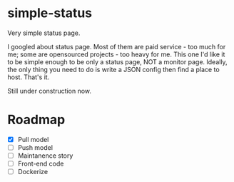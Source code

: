 # simple-status
Very simple status page.

I googled about status page. Most of them are paid service - too much for me; some are opensourced projects - too heavy for me.
This one I'd like it to be simple enough to be only a status page, NOT a monitor page. Ideally, the only thing you need to do is write a JSON config then find a place to host. That's it.

Still under construction now.

# Roadmap

- [x] Pull model
- [ ] Push model
- [ ] Maintanence story
- [ ] Front-end code
- [ ] Dockerize
